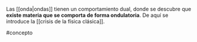 
Las [[onda|ondas]] tienen un comportamiento dual, donde se descubre que **existe materia que se comporta de forma ondulatoria**. De aquí se introduce la [[crisis de la física clásica]]. 

#concepto 